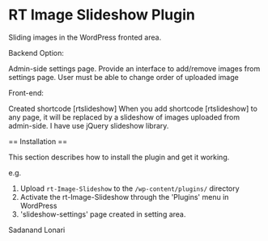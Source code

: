 
# RT Image Slideshow Plugin

Sliding images in the WordPress fronted area.

Backend Option:

Admin-side settings page.
Provide an interface to add/remove images from settings page.
User must be able to change order of uploaded image

Front-end:

Created shortcode  [rtslideshow]
When you add shortcode [rtslideshow] to any page, it will be replaced by a slideshow of images uploaded from admin-side.
I have use jQuery slideshow library.

== Installation ==
 
This section describes how to install the plugin and get it working.
 
e.g.
 
1. Upload `rt-Image-Slideshow` to the `/wp-content/plugins/` directory
2. Activate the rt-Image-Slideshow through the 'Plugins' menu in WordPress
3. 'slideshow-settings' page created in setting area.
 
Sadanand Lonari

 
